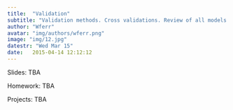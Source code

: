 ```yaml
---
title:  "Validation"
subtitle: "Validation methods. Cross validations. Review of all models. KNN assignment due 3/20"
author: "Wferr"
avatar: "img/authors/wferr.png"
image: "img/12.jpg"
datestr: "Wed Mar 15"
date:   2015-04-14 12:12:12
---
```


Slides: TBA

Homework: TBA

Projects: TBA
